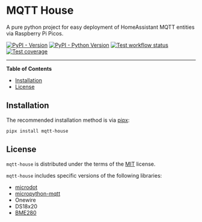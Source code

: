 # MQTT House

A pure python project for easy deployment of HomeAssistant MQTT entities via Raspberry Pi Picos.

[![PyPI - Version](https://img.shields.io/pypi/v/mqtt-house.svg)](https://pypi.org/project/mqtt-house)
[![PyPI - Python Version](https://img.shields.io/pypi/pyversions/mqtt-house.svg)](https://pypi.org/project/mqtt-house)
[![Test workflow status](https://github.com/scmmmh/mqtt-house/actions/workflows/tests.yml/badge.svg)](https://github.com/scmmmh/mqtt-house/actions/workflows/tests.yml)
[![Test coverage](https://img.shields.io/endpoint?url=https://gist.githubusercontent.com/scmmmh/5d987fef5ad47e17d68138644e5331b5/raw/coverage.json)](https://github.com/scmmmh/mqtt-house/actions/workflows/tests.yml)

-----

**Table of Contents**

- [Installation](#installation)
- [License](#license)

## Installation

The recommended installation method is via [pipx](https://github.com/pypa/pipx):

```console
pipx install mqtt-house
```

## License

`mqtt-house` is distributed under the terms of the [MIT](https://spdx.org/licenses/MIT.html) license.

`mqtt-house` includes specific versions of the following libraries:

* [microdot](https://github.com/miguelgrinberg/microdot)
* [micropython-mqtt](https://github.com/peterhinch/micropython-mqtt)
* Onewire
* DS18x20
* [BME280](https://github.com/robert-hh/BME280)
